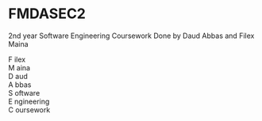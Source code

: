 # FMDASEC2
2nd year Software Engineering Coursework
Done by Daud Abbas and Filex Maina

F ilex  
M aina  
D aud  
A bbas  
S oftware  
E ngineering  
C oursework
